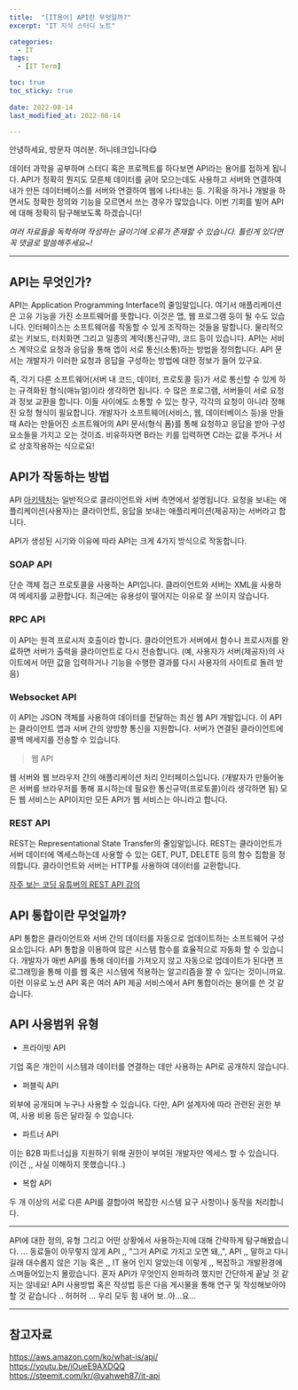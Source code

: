 ```yaml
---
title:  "[IT용어] API란 무엇일까?" 
excerpt: "IT 지식 스터디 노트"

categories:
  - IT
tags:
  - [IT Term]

toc: true
toc_sticky: true
 
date: 2022-08-14
last_modified_at: 2022-08-14

---
```


안녕하세요, 방문자 여러분. 허니테크입니다😋 

데이터 과학을 공부하며 스터디 혹은 프로젝트를 하다보면 API라는 용어를 접하게 됩니다. API가 정확히 뭔지도 모른체 데이터를 긁어 모으는데도 사용하고 서버와 연결하여 내가 만든 데이터베이스를 서버와 연결하여 웹에 나타내는 등. 기획을 하거나 개발을 하면서도 정확한 정의와 기능을 모르면서 쓰는 경우가 많았습니다. 이번 기회를 빌어 API에 대해 정확히 탐구해보도록 하겠습니다! 

*여러 자료들을 독학하며 작성하는 글이기에 오류가 존재할 수 있습니다. 틀린게 있다면 꼭 댓글로 말씀해주세요~!*

----

## API는 무엇인가?

API는 Application Programming Interface의 줄임말입니다. 여기서 애플리케이션은 고유 기능을 가진 소프트웨어를 뜻합니다. 이것은 앱, 웹 프로그램 등이 될 수도 있습니다. 인터페이스는 소프트웨어를 작동할 수 있게 조작하는 것들을 말합니다. 물리적으로는 키보드, 터치화면 그리고 일종의 계약(통신규약), 코드 등이 있습니다. API는 서비스 계약으로 요청과 응답을 통해 앱이 서로 통신(소통)하는 방법을 정의합니다. API 문서는 개발자가 이러한 요청과 응답을 구성하는 방법에 대한 정보가 들어 있구요. 

즉, 각기 다른 소프트웨어(서버 내 코드, 데이터, 프로토콜 등)가 서로 통신할 수 있게 하는 규격화된 형식(매뉴얼)이라 생각하면 됩니다. 수 많은 프로그램, 서버들이 서로 요청과 정보 교환을 합니다. 이들 사이에도 소통할 수 있는 창구, 각각의 요청이 아니라 정해진 요청 형식이 필요합니다. 개발자가 소프트웨어(서비스, 웹, 데이터베이스 등)을 만들 때 A라는 만들어진 소프트웨어의 API 문서(형식 폼)를 통해 요청하고 응답을 받아 구성요소들을 가지고 오는 것이죠. 비유하자면 B라는 키를 입력하면 C라는 값을 주거나 서로 상호작용하는 식으로요!

## API가 작동하는 방법

API [아키텍처](https://tuhbm.github.io/2019/04/24/architecture/)는 일반적으로 클라이언트와 서버 측면에서 설명됩니다. 요청을 보내는 애플리케이션(사용자)는 클라이언트, 응답을 보내는 애플리케이션(제공자)는 서버라고 합니다. 

API가 생성된 시기와 이유에 따라 API는 크게 4가지 방식으로 작동합니다. 

### SOAP API

단순 객체 접근 프로토콜을 사용하는 API입니다. 클라이언트와 서버는 XML을 사용하여 메세지를 교환합니다. 최근에는 유용성이 떨어지는 이유로 잘 쓰이지 않습니다. 

### RPC API

이 API는 원격 프로시저 호출이라 합니다. 클라이언트가 서버에서 함수나 프로시저를 완료하면 서버가 출력을 클라이언트로 다시 전송합니다. (예, 사용자가 서버(제공자)의 사이트에서 어떤 값을 입력하거나 기능을 수행한 결과를 다시 사용자의 사이트로 돌려 받음) 

### Websocket API

이 API는 JSON 객체를 사용하여 데이터를 전달하는 최신 웹 API 개발입니다. 이 API는 클라이언트 앱과 서버 간의 양방향 통신을 지원합니다. 서버가 연결된 클라이언트에 콜백 메세지를 전송할 수 있습니다. 

> 웹 API

웹 서버와 웹 브라우저 간의 애플리케이션 처리 인터페이스입니다. (개발자가 만들어놓은 서버를 브라우저를 통해 표시하는데 필요한 통신규약(프로토콜)이라 생각하면 됨) 모든 웹 서비스는 API이지만 모든 API가 웹 서비스는 아니라고 합니다. 

### REST API

REST는 Representational State Transfer의 줄임말입니다. REST는 클라이언트가 서버 데이터에 엑세스하는데 사용할 수 있는 GET, PUT, DELETE 등의 함수 집합을 정의합니다. 클라이언트와 서버는 HTTP를 사용하여 데이터를 교환합니다. 

[자주 보는 코딩 유튜버의 REST API 강의](https://youtu.be/iOueE9AXDQQ)

## API 통합이란 무엇일까?

API 통합은 클라이언트와 서버 간의 데이터를 자동으로 업데이트하는 소프트웨어 구성 요소입니다. API 통합을 이용하여 많은 시스템 함수를 효율적으로 자동화 할 수 있습니다. 개발자가 매번 API를 통해 데이터를 가져오지 않고 자동으로 업데이트가 된다면 프로그래밍을 통해 이를 웹 혹은 시스템에 적용하는 알고리즘을 짤 수 있다는 것이니까요. 이런 이유로 노션 API 혹은 여러 API 제공 서비스에서 API 통합이라는 용어를 쓴 것 같습니다. 

## API 사용범위 유형

- 프라이빗 API 

기업 혹은 개인이 시스템과 데이터를 연결하는 데만 사용하는 API로 공개하지 않습니다. 

- 퍼블릭 API 

외부에 공개되며 누구나 사용할 수 있습니다. 다만, API 설계자에 따라 관련된 권한 부여, 사용 비용 등은 달라질 수 있습니다. 

- 파트너 API

이는 B2B 파트너십을 지원하기 위해 권한이 부여된 개발자만 엑세스 할 수 있습니다. (이건 ,, 사실 이해하지 못했습니다..)

- 복합 API 

두 개 이상의 서로 다른 API를 결합아여 복잡한 시스템 요구 사항이나 동작을 처리합니다. 

-----

API에 대한 정의, 유형 그리고 어떤 상황에서 사용하는지에 대해 간략하게 탐구해봤습니다. ... 동료들이 아무렇지 않게 API ,, "그거 API로 가지고 오면 돼,,", API ,, 말하고 다니길래 대수롭지 않은 기능 혹은 ,, IT 용어 인지 알았는데 이렇게 ,, 복잡하고 개발환경에 스며들어있는지 몰랐습니다. 혼자 API가 무엇인지 완파하려 했지만 간단하게 끝날 것 같지는 않네요! API 사용방법 혹은 작성법 등은 다음 게시물을 통해 연구 및 작성해보아야 할 것 같습니다 .. 허허허 ... 우리 모두 힘 내어 보..아...요... 

-----

## 참고자료 

https://aws.amazon.com/ko/what-is/api/  
https://youtu.be/iOueE9AXDQQ  
https://steemit.com/kr/@yahweh87/it-api  